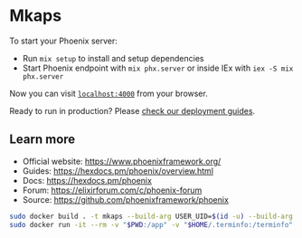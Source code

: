 # Mkaps

To start your Phoenix server:

* Run `mix setup` to install and setup dependencies
* Start Phoenix endpoint with `mix phx.server` or inside IEx with `iex -S mix phx.server`

Now you can visit [`localhost:4000`](http://localhost:4000) from your browser.

Ready to run in production? Please [check our deployment guides](https://hexdocs.pm/phoenix/deployment.html).

## Learn more

* Official website: https://www.phoenixframework.org/
* Guides: https://hexdocs.pm/phoenix/overview.html
* Docs: https://hexdocs.pm/phoenix
* Forum: https://elixirforum.com/c/phoenix-forum
* Source: https://github.com/phoenixframework/phoenix

```bash
sudo docker build . -t mkaps --build-arg USER_UID=$(id -u) --build-arg USER_GID=$(id -g) -f Dockerfile.dev
sudo docker run -it --rm -v "$PWD:/app" -v "$HOME/.terminfo:/terminfo" -p 4000:4000 -u $(id -u):$(id -g) -e TERMINFO=/terminfo -e TERM=eterm-color mkaps
```